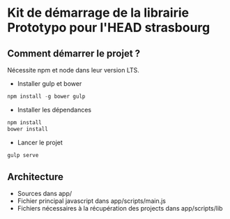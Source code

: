 # Kit de démarrage de la librairie Prototypo pour l'HEAD strasbourg

## Comment démarrer le projet ?

Nécessite npm et node dans leur version LTS.

* Installer gulp et bower
```js
npm install -g bower gulp
```

* Installer les dépendances
```js
npm install
bower install
```

* Lancer le projet
```js
gulp serve
```


## Architecture

* Sources dans app/
* Fichier principal javascript dans app/scripts/main.js
* Fichiers nécessaires à la récupération des projects dans app/scripts/lib
